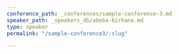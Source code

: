 ```yaml
---
conference_path: _conferences/sample-conference-3.md
speaker_path: _speakers_db/abeba-birhane.md
type: speaker
permalink: "/sample-conference3/:slug"

---
```

